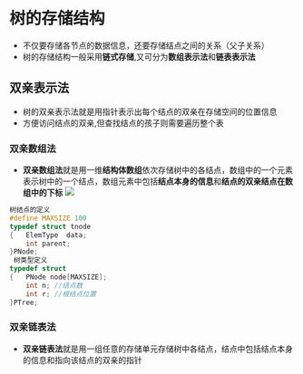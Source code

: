# 树的存储结构
- 不仅要存储各节点的数据信息，还要存储结点之间的关系（父子关系）
- 树的存储结构一般采用**链式存储**,又可分为**数组表示法**和**链表表示法**

## 双亲表示法
- 树的双亲表示法就是用指针表示出每个结点的双亲在存储空间的位置信息
- 方便访问结点的双亲,但查找结点的孩子则需要遍历整个表
### 双亲数组法
- **双亲数组法**就是用一维**结构体数组**依次存储树中的各结点，数组中的一个元素表示树中的一个结点，数组元素中包括**结点本身的信息**和**结点的双亲结点在数组中的下标**
![](https://git.acwing.com/ZagY/learn-data-structures/-/raw/main/Tree/tree/picture/1.png "")
```cpp
树结点的定义
#define MAXSIZE 100
typedef struct tnode
{   ElemType  data;
    int parent; 
}PNode;
 树类型定义
typedef struct 
{   PNode node[MAXSIZE];
    int n; //结点数
    int r; //根结点位置
}PTree;
```
### 双亲链表法
- **双亲链表法**就是用一组任意的存储单元存储树中各结点，结点中包括结点本身的信息和指向该结点的双亲的指针
